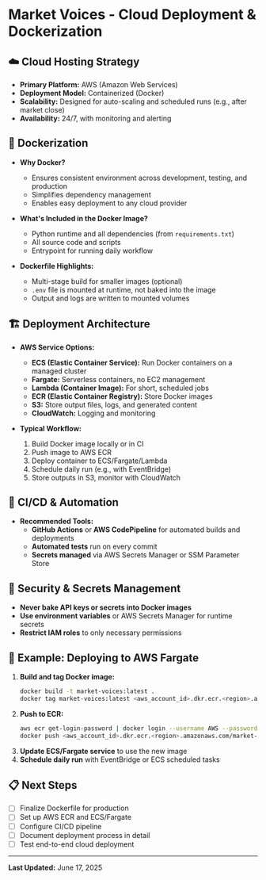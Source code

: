 # Market Voices - Cloud Deployment & Dockerization

## ☁️ Cloud Hosting Strategy

- **Primary Platform:** AWS (Amazon Web Services)
- **Deployment Model:** Containerized (Docker)
- **Scalability:** Designed for auto-scaling and scheduled runs (e.g., after market close)
- **Availability:** 24/7, with monitoring and alerting

## 🐳 Dockerization

- **Why Docker?**
  - Ensures consistent environment across development, testing, and production
  - Simplifies dependency management
  - Enables easy deployment to any cloud provider

- **What's Included in the Docker Image?**
  - Python runtime and all dependencies (from `requirements.txt`)
  - All source code and scripts
  - Entrypoint for running daily workflow

- **Dockerfile Highlights:**
  - Multi-stage build for smaller images (optional)
  - `.env` file is mounted at runtime, not baked into the image
  - Output and logs are written to mounted volumes

## 🏗️ Deployment Architecture

- **AWS Service Options:**
  - **ECS (Elastic Container Service):** Run Docker containers on a managed cluster
  - **Fargate:** Serverless containers, no EC2 management
  - **Lambda (Container Image):** For short, scheduled jobs
  - **ECR (Elastic Container Registry):** Store Docker images
  - **S3:** Store output files, logs, and generated content
  - **CloudWatch:** Logging and monitoring

- **Typical Workflow:**
  1. Build Docker image locally or in CI
  2. Push image to AWS ECR
  3. Deploy container to ECS/Fargate/Lambda
  4. Schedule daily run (e.g., with EventBridge)
  5. Store outputs in S3, monitor with CloudWatch

## 🔄 CI/CD & Automation

- **Recommended Tools:**
  - **GitHub Actions** or **AWS CodePipeline** for automated builds and deployments
  - **Automated tests** run on every commit
  - **Secrets managed** via AWS Secrets Manager or SSM Parameter Store

## 🔐 Security & Secrets Management

- **Never bake API keys or secrets into Docker images**
- **Use environment variables** or AWS Secrets Manager for runtime secrets
- **Restrict IAM roles** to only necessary permissions

## 🚀 Example: Deploying to AWS Fargate

1. **Build and tag Docker image:**
   ```bash
   docker build -t market-voices:latest .
   docker tag market-voices:latest <aws_account_id>.dkr.ecr.<region>.amazonaws.com/market-voices:latest
   ```
2. **Push to ECR:**
   ```bash
   aws ecr get-login-password | docker login --username AWS --password-stdin <aws_account_id>.dkr.ecr.<region>.amazonaws.com
   docker push <aws_account_id>.dkr.ecr.<region>.amazonaws.com/market-voices:latest
   ```
3. **Update ECS/Fargate service** to use the new image
4. **Schedule daily run** with EventBridge or ECS scheduled tasks

## 📋 Next Steps

- [ ] Finalize Dockerfile for production
- [ ] Set up AWS ECR and ECS/Fargate
- [ ] Configure CI/CD pipeline
- [ ] Document deployment process in detail
- [ ] Test end-to-end cloud deployment

---

**Last Updated:** June 17, 2025 